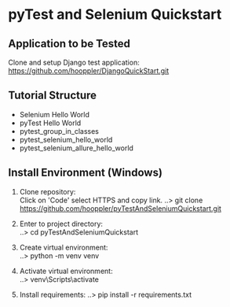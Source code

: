 # pyTest and Selenium Quickstart

## Application to be Tested

Clone and setup Django test application:
https://github.com/hooppler/DjangoQuickStart.git

## Tutorial Structure

- Selenium Hello World
- pyTest Hello World
- pytest_group_in_classes
- pytest_selenium_hello_world
- pytest_selenium_allure_hello_world

## Install Environment (Windows)

1. Clone repository:\
   Click on 'Code' select HTTPS and copy link.
..> git clone https://github.com/hooppler/pyTestAndSeleniumQuickstart.git

2. Enter to project directory:\
..> cd pyTestAndSeleniumQuickstart

3. Create virtual environment:\
..> python -m venv venv

4. Activate virtual environment:\
..> venv\Scripts\activate

5. Install requirements:
..> pip install -r requirements.txt